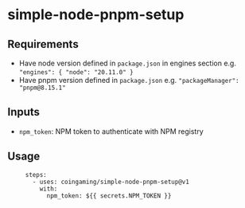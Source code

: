 # simple-node-pnpm-setup

## Requirements

- Have node version defined in `package.json` in engines section
  e.g. `"engines": { "node": "20.11.0" }`
- Have pnpm version defined in `package.json` e.g. `"packageManager": "pnpm@8.15.1"`

## Inputs

- `npm_token`: NPM token to authenticate with NPM registry

## Usage

```
     steps:
       - uses: coingaming/simple-node-pnpm-setup@v1
         with:
           npm_token: ${{ secrets.NPM_TOKEN }}
```
